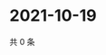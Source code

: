 # 2021-10-19

共 0 条

<!-- BEGIN WEIBO -->
<!-- 最后更新时间 Tue Oct 19 2021 18:09:30 GMT+0800 (China Standard Time) -->

<!-- END WEIBO -->
